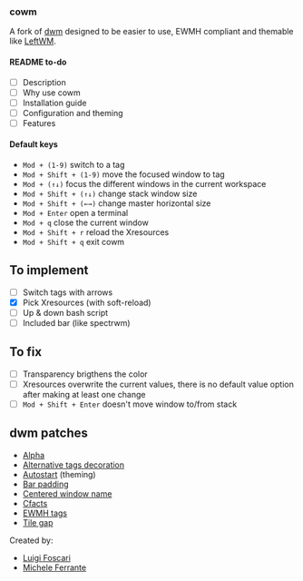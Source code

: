 ### cowm
A fork of [dwm](https://dwm.suckless.org/) designed to be easier to use, EWMH compliant and themable like [LeftWM](https://github.com/leftwm/leftwm).

#### README to-do
- [ ] Description
- [ ] Why use cowm
- [ ] Installation guide
- [ ] Configuration and theming
- [ ] Features

#### Default keys
- `Mod + (1-9)` switch to a tag
- `Mod + Shift + (1-9)` move the focused window to tag
- `Mod + (↑↓)` focus the different windows in the current workspace
- `Mod + Shift + (↑↓)` change stack window size
- `Mod + Shift + (←→)` change master horizontal size
- `Mod + Enter` open a terminal
- `Mod + q` close the current window
- `Mod + Shift + r` reload the Xresources
- `Mod + Shift + q` exit cowm

## To implement
- [ ] Switch tags with arrows
- [x] Pick Xresources (with soft-reload)
- [ ] Up & down bash script
- [ ] Included bar (like spectrwm)

## To fix
- [ ] Transparency brigthens the color
- [ ] Xresources overwrite the current values, there is no default value option after making at least one change
- [ ] `Mod + Shift + Enter` doesn't move window to/from stack

## dwm patches
- [Alpha](https://dwm.suckless.org/patches/alpha/)
- [Alternative tags decoration](https://dwm.suckless.org/patches/alttagsdecoration/)
- [Autostart](https://dwm.suckless.org/patches/autostart/) (theming)
- [Bar padding](https://dwm.suckless.org/patches/barpadding/)
- [Centered window name](https://dwm.suckless.org/patches/centeredwindowname/)
- [Cfacts](https://dwm.suckless.org/patches/cfacts/)
- [EWMH tags](https://dwm.suckless.org/patches/ewmhtags/)
- [Tile gap](https://dwm.suckless.org/patches/tilegap/)

Created by:
- [Luigi Foscari](https://github.com/lfoscari)
- [Michele Ferrante](https://github.com/il-mich)
